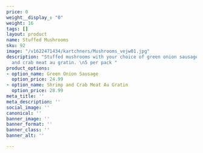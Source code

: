 ```yaml
---
price: 0
weight__display_: "0"
weight: 16
tags: []
layout: product
name: Stuffed Mushrooms
sku: 92
image: "/v1622471434/kartchners/Mushrooms_vejw01.jpg"
description: "Stuffed mushrooms with your choice of green onion sausage or shrimp
  and crab meat au gratin. \n5 per pack "
product_options:
- option_name: Green Onion Sausage
  option_price: 24.99
- option_name: Shrimp and Crab Meat Au Gratin
  option_price: 28.99
meta_title: ''
meta_description: ''
social_image: ''
canonical: ''
banner_image: ''
banner_format: ''
banner_class: ''
banner_alt: ''

---
```

